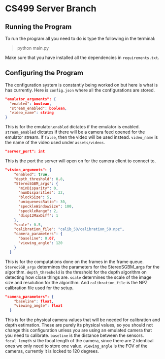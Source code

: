 # CS499 Server Branch

## Running the Program

To run the program all you need to do is type the following in the terminal:

>
> python main.py
> 
Make sure that you have installed all the dependencies in `requirements.txt`.

## Configuring the Program

The configuration system is constantly being worked on but here is what is has currently. Here is `config.json` where 
all the configurations are stored.

```json
"emulator_arguments": {
  "enabled": boolean,
  "stream_enabled": boolean,
  "video_name": string
}
```
This is for the emulator.`enabled` dictates if the emulator is enabled. 
`stream_enabled` dictates if there will be a camera feed opened for the emulator stream. If `false`, then the video will be used instead.
`video_name` is the name of the video used under `assets/videos`.

```json
"server_port": int
```
This is the port the server will open on for the camera client to connect to.

```json
"vision_arguments": {
    "enabled": true,
    "depth_threshold": 0.8,
    "StereoSGBM_args": {
      "minDisparity": 0,
      "numDisparities": 32,
      "blockSize": 5,
      "uniquenessRatio": 30,
      "speckleWindowSize": 100,
      "speckleRange": 2,
      "disp12MaxDiff": 1
    },
    "scale": 0.5,
    "calibration_file": "calib_50/calibration_50.npz",
    "camera_parameters": {
      "baseline": 0.07,
      "viewing_angle": 120
    }
  }
```
This is for the computations done on the frames in the frame queue. `StereoSGB_args` determines the parameters for the StereoSGBM_args for the algorithm.
`depth_threshold` is the threshold for the depth algorithm on detecting how close things are. `scale` determines the scale of the image size and resolution for the algorithm.
And `calibration_file` is the NPZ calibration file used for the setup.

```json
"camera_parameters": {
    "baseline": float,
    "viewing_angle": float
  }
```
This is for the physical camera values that will be needed for calibration and depth estimation. These are purely its physical values, so you should not change this configuration unless you are using an emulated camera that you need to calibrate.
`baseline` is the distance between the sensors. `focal_length` si the focal length of the camera, since there are 2 identical ones we only need to store one value.
`viewing_angle` is the FOV of the cameras, currently it is locked to 120 degrees.